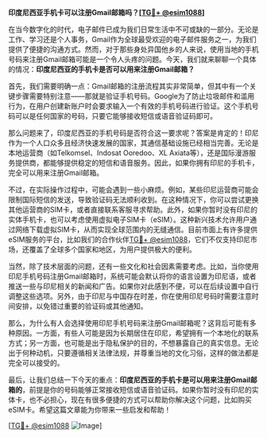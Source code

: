 **印度尼西亚手机卡可以注册Gmail邮箱吗？[[TG💪+ @esim1088](https://t.me/s/esim1088)]**

在当今数字化的时代，电子邮件已成为我们日常生活中不可或缺的一部分。无论是工作、学习还是个人事务，Gmail作为全球最受欢迎的电子邮件服务之一，为我们提供了便捷的沟通方式。然而，对于那些身处异国他乡的人来说，使用当地的手机号码来注册Gmail邮箱可能是一个令人头疼的问题。今天，我们就来聊聊一个具体的情况：**印度尼西亚的手机卡是否可以用来注册Gmail邮箱？**

首先，我们需要明确一点：Gmail邮箱的注册流程其实非常简单，但其中有一个关键步骤需要特别注意——那就是验证手机号码。Google为了防止垃圾邮件和滥用行为，在用户创建新账户时会要求输入一个有效的手机号码进行验证。这个手机号码可以是任何国家的号码，只要它能够接收短信或语音验证码即可。

那么问题来了，印度尼西亚的手机号码是否符合这一要求呢？答案是肯定的！印尼作为一个人口众多且经济快速发展的国家，其通信基础设施已经相当完善。无论是本地运营商（如Telkomsel、Indosat Ooredoo、XL Axiata等），还是国际漫游服务提供商，都能够提供稳定的短信和语音服务。因此，如果你拥有印尼的手机卡，完全可以用来注册Gmail邮箱。

不过，在实际操作过程中，可能会遇到一些小麻烦。例如，某些印尼运营商可能会限制国际短信的发送，导致验证码无法顺利收到。在这种情况下，你可以尝试更换其他运营商的SIM卡，或者直接联系客服寻求帮助。此外，如果你暂时没有印尼的实体手机卡，也可以考虑使用虚拟电子SIM卡（eSIM）。这种新兴技术允许用户通过网络下载虚拟SIM卡，从而实现全球范围内的无缝通信。目前市面上有许多提供eSIM服务的平台，比如我们的合作伙伴[TG💪+ @esim1088](https://t.me/s/esim1088)，它们不仅支持印尼市场，还覆盖了全球多个国家和地区，为用户提供极大的便利。

当然，除了技术层面的问题，还有一些文化和社会因素需要考虑。比如，当你使用印尼手机号码注册Gmail邮箱时，系统可能会默认将你的语言设置为印尼语，或者推送一些与印尼相关的新闻和广告。如果你对此感到不便，可以在后续设置中自行调整这些选项。另外，由于印尼与中国存在时差，你在使用印尼号码时需要注意时间安排，以免错过重要的验证码或其他通知。

那么，为什么有人会选择使用印尼手机号码来注册Gmail邮箱呢？这背后可能有多种原因。一方面，有些人可能是因为长期居住在印尼，希望拥有一个本地化的联系方式；另一方面，也可能是出于隐私保护的目的，不想暴露自己的真实信息。无论出于何种动机，只要遵循相关法律法规，并尊重当地的文化习俗，这样的做法都是完全可以接受的。

最后，让我们总结一下今天的重点：**印度尼西亚的手机卡是可以用来注册Gmail邮箱的**，前提是你的号码能够正常接收短信或语音验证码。如果你暂时没有印尼的实体卡，也不必担心，现在有很多便捷的方式可以帮助你解决这个问题，比如购买eSIM卡。希望这篇文章能为你带来一些启发和帮助！

[[TG💪+ @esim1088](https://t.me/s/esim1088) ![Image](https://i.postimg.cc/4NQfJmqS/Snipaste-2025-05-13-00-14-12.png)]
